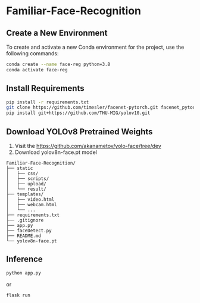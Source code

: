 # Familiar-Face-Recognition

## Create a New Environment

To create and activate a new Conda environment for the project, use the following commands:

```bash
conda create --name face-reg python=3.8
conda activate face-reg
```

## Install Requirements
```bash
pip install -r requirements.txt
git clone https://github.com/timesler/facenet-pytorch.git facenet_pytorch
pip install git+https://github.com/THU-MIG/yolov10.git
```

## Download YOLOv8 Pretrained Weights
1. Visit the https://github.com/akanametov/yolo-face/tree/dev
2. Download yolov8n-face.pt model
```plaintext
Familiar-Face-Recognition/
├── static
│   ├── css/
│   ├── scripts/
│   ├── upload/
│   └── result/
├── templates/
│   ├── video.html
│   ├── webcam.html
│   └── ...
├── requirements.txt
├── .gitignore
├── app.py
├── faceDetect.py
├── README.md
└── yolov8n-face.pt
```

## Inference
```bash
python app.py
```
or
```bash
flask run
```
